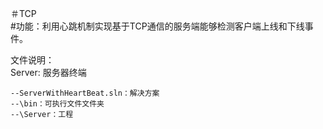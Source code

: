 ＃TCP  
#功能：利用心跳机制实现基于TCP通信的服务端能够检测客户端上线和下线事件。

文件说明：  
Server: 服务器终端   

    --ServerWithHeartBeat.sln：解决方案    
    --\bin：可执行文件文件夹
    --\Server：工程
    


